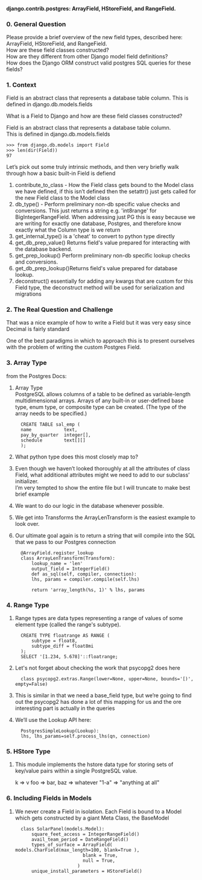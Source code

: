 #### django.contrib.postgres: ArrayField, HStoreField, and RangeField.    

### 0.  General Question     

Please provide a brief overview of the new field types, described here: ArrayField, HStoreField, and RangeField.     
How are these field classes constructed?     
How are they different from other Django model field definitions?     
How does the Django ORM construct valid postgres SQL queries for these fields?     

### 1.  Context    

Field is an abstract class that represents a database table column. This is defined in django.db.models.fields     



What is a Field to Django and how are these field classes constructed?    

Field is an abstract class that represents a database table column.     
This is defined in django.db.models.fields    

    
    >>> from django.db.models import Field
    >>> len(dir(Field))
    97
    

Let’s pick out some truly intrinsic methods, and then very briefly walk through how a basic built-in Field is defiend    

1. contribute_to_class - How the Field class gets bound to the Model class we have defined, if this isn’t defined then the setattr() just gets called for the new Field class to the Model class    
2. db_type() - Perform preliminary non-db specific value checks and conversions. This just returns a string e.g. 'int8range' for BigIntegerRangeField. When addressing just PG this is easy because we are writing for exactly one database, Postgres, and therefore know exactly what the Column type is  we return     
3. get_internal_type() is a 'cheat' to convert to python type directly    
4. get_db_prep_value()  Returns field's value prepared for interacting with the database backend.    
5. get_prep_lookup() Perform preliminary non-db specific lookup checks and conversions.    
6. get_db_prep_lookup()Returns field's value prepared for database lookup.    
7. deconstruct() essentially for adding any kwargs that are custom for this Field type, the deconstruct method will be used for serialization and migrations    


### 2.  The Real Question and Challenge    

That was a nice example of how to write a Field but it was very easy since Decimal is fairly standard   


One of the best paradigms in which to approach this is to present ourselves with the problem of writing the custom Postgres Field.    
 
### 3.  Array Type    

from the Postgres Docs:    

1. Array Type    
PostgreSQL allows columns of a table to be defined as variable-length multidimensional arrays. Arrays of any built-in or user-defined base type, enum type, or composite type can be created. (The type of the array needs to be specified.)     
 
    
         CREATE TABLE sal_emp (
         name            text,
         pay_by_quarter  integer[],
         schedule        text[][]
         );
 
2. What python type does this most closely map to?     
3. Even though we haven’t looked thoroughly at all the attributes of class Field, what additional attributes might we need to add to our subclass’ initializer.    
I’m very tempted to show the entire file but I will truncate to make best brief example    

4. We want to do our logic in the database whenever possible.     

5. We get into Transforms the ArrayLenTransform is the easiest example to look over.    
6. Our ultimate goal again is to return a string that will compile into the SQL that we pass to our Postgres connection    

         @ArrayField.register_lookup
         class ArrayLenTransform(Transform):
             lookup_name = 'len'
             output_field = IntegerField()
             def as_sql(self, compiler, connection):
             lhs, params = compiler.compile(self.lhs)

             return 'array_length(%s, 1)' % lhs, params


### 4.  Range Type

1. Range types are data types representing a range of values of some element type (called the range's subtype).    

         CREATE TYPE floatrange AS RANGE ( 
             subtype = float8, 
             subtype_diff = float8mi 
         ); 
         SELECT '[1.234, 5.678]'::floatrange;

2. Let's not forget about checking the work that psycopg2 does here    
    
         class psycopg2.extras.Range(lower=None, upper=None, bounds='[)', empty=False)


3. This is similar in that we need a base_field type, but we’re going to find out the psycopg2 has done a lot of this mapping for us and the ore interesting part is actually in the queries

4. We’ll use the Lookup API here:      

         PostgresSimpleLookup(Lookup):
         lhs, lhs_params=self.process_lhs(qn, connection)

### 5.  HStore Type

1. This module implements the hstore data type for storing sets of key/value pairs within a single PostgreSQL value.     

    k => v foo => bar, 
    baz => whatever 
    "1-a" => "anything at all"


### 6. Including Fields in Models

1. We never create a Field in isolation. Each Field is bound to a Model which gets constructed by a giant Meta Class, the BaseModel    


         class SolarPanel(models.Model):
             square_feet_access = IntegerRangeField()
             avail_team_period = DateRangeField()  
             types_of_surface = ArrayField( models.CharField(max_length=100, blank=True ),
                                blank = True,
                                null = True,
                              )
             unique_install_parameters = HStoreField()
